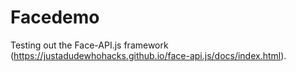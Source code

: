 # Facedemo
 Testing out the Face-API.js framework (https://justadudewhohacks.github.io/face-api.js/docs/index.html).
